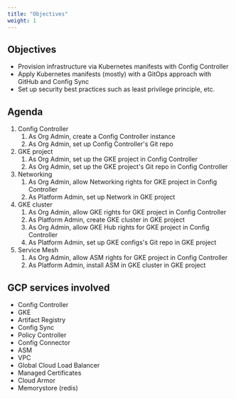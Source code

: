 ```yaml
---
title: "Objectives"
weight: 1
---
```

## Objectives

- Provision infrastructure via Kubernetes manifests with Config Controller
- Apply Kubernetes manifests (mostly) with a GitOps approach with GitHub and Config Sync
- Set up security best practices such as least privilege principle, etc.

## Agenda

1. Config Controller
    1. As Org Admin, create a Config Controller instance
    1. As Org Admin, set up Config Controller's Git repo
1. GKE project
    1. As Org Admin, set up the GKE project in Config Controller
    1. As Org Admin, set up the GKE project's Git repo in Config Controller
1. Networking
    1. As Org Admin, allow Networking rights for GKE project in Config Controller
    1. As Platform Admin, set up Network in GKE project
1. GKE cluster
    1. As Org Admin, allow GKE rights for GKE project in Config Controller
    1. As Platform Admin, create GKE cluster in GKE project
    1. As Org Admin, allow GKE Hub rights for GKE project in Config Controller
    1. As Platform Admin, set up GKE configs's Git repo in GKE project
1. Service Mesh
    1. As Org Admin, allow ASM rights for GKE project in Config Controller
    1. As Platform Admin, install ASM in GKE cluster in GKE project

## GCP services involved

- Config Controller
- GKE
- Artifact Registry
- Config Sync
- Policy Controller
- Config Connector
- ASM
- VPC
- Global Cloud Load Balancer
- Managed Certificates
- Cloud Armor
- Memorystore (redis)